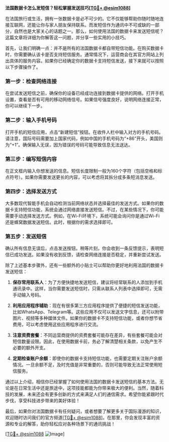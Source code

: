 **法国数据卡怎么发短信？轻松掌握发送技巧[[TG💪+ @esim1088](https://t.me/s/esim1088)]**

在法国旅行或生活，拥有一张数据卡是必不可少的。它不仅能够帮助你随时随地连接互联网，还能让你与家人朋友保持联系。而发短信作为通讯中不可或缺的一部分，自然也是大家关心的话题之一。那么，如何使用法国的数据卡来发送短信呢？这篇文章将详细为你解答这一问题，并分享一些实用的小技巧。

首先，让我们明确一点：并不是所有的法国数据卡都自带短信功能。在购买数据卡时，你需要确认该卡是否支持短信服务。通常情况下，运营商会在其官方网站上列出具体的服务内容。如果你已经确定你的数据卡支持短信发送，接下来就可以按照以下步骤操作了。

### 第一步：检查网络连接

在尝试发送短信之前，确保你的设备已经成功连接到数据卡提供的网络。打开手机设置，查看是否有可用的移动网络信号。如果信号强度良好，说明网络连接正常，你可以继续下一步。

### 第二步：输入手机号码

打开手机的短信应用，点击“新建短信”按钮。在收件人栏中输入对方的手机号码。请注意，国际号码需要加上国家代码，例如中国的手机号码为“+86”开头，美国则为“+1”。确保输入无误，因为错误的号码可能导致信息无法送达。

### 第三步：编写短信内容

在正文框内输入你想发送的信息。短信长度限制一般为160个字符（包括空格和标点符号）。如果你需要发送更长的内容，可以考虑将其拆分成多条短消息发送。

### 第四步：选择发送方式

大多数现代智能手机会自动检测当前网络状态并选择最佳的发送方式。如果你的数据卡支持短信功能，系统会通过网络直接发送短信。不过，在某些情况下，你可能需要手动选择发送方式。例如，在Wi-Fi环境下，系统可能会询问你是通过Wi-Fi还是蜂窝数据发送短信。此时，根据你的需求选择即可。

### 第五步：发送短信

确认所有信息无误后，点击发送按钮。稍等片刻，你会收到一条反馈提示，表明短信已成功发送。如果没有收到反馈，请检查网络连接是否稳定，并重新尝试发送。

除了上述基本步骤外，还有一些额外的小贴士可以帮助你更好地利用法国的数据卡发送短信：

1. **保存常用联系人**：为了方便快捷地发送短信，建议将经常联系的人添加到手机通讯录中。这样，当你需要发送短信时，只需从联系人列表中选择即可，无需手动输入号码。
   
2. **利用应用程序辅助**：现在有很多第三方应用程序提供了便捷的短信发送功能，比如WhatsApp、Telegram等。这些应用不仅可以发送文字信息，还可以附带图片、视频等多种媒体文件。如果你的数据卡不支持短信功能，或者你想节省费用，可以考虑使用这些应用程序进行交流。

3. **注意资费套餐**：不同运营商提供的资费套餐可能存在差异，有些套餐可能会对短信数量设限。因此，在使用数据卡前，务必了解清楚相关条款，以免产生不必要的额外开支。

4. **定期检查账户余额**：即使你的数据卡支持短信功能，也需要定期关注账户余额情况。一旦余额不足，及时充值是非常重要的，否则可能导致无法正常使用短信服务。

通过以上介绍，相信你已经掌握了如何使用法国的数据卡发送短信的基本方法。无论是在日常生活中还是旅途中，这项技能都能为你带来极大的便利。当然，随着科技的发展，未来还会有更多创新的方式来满足人们的通信需求。希望你能紧跟时代步伐，享受科技进步带来的美好体验！

最后，如果你对法国数据卡有任何疑问，或者想要了解更多关于国际漫游的知识，欢迎随时访问我们的官方频道[[TG💪+ @esim1088](https://t.me/s/esim1088)]。在那里，你会发现丰富的资源和专业的解答，助你轻松应对各种场景下的通讯挑战！

[[TG💪+ @esim1088](https://t.me/s/esim1088) ![Image](https://i.postimg.cc/4NQfJmqS/Snipaste-2025-05-13-00-14-12.png)]